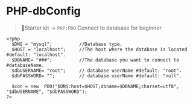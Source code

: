 #  PHP-dbConfig
>💠Starter kit -> `PHP:PDO` Connect to database for beginner
```
<?php
  $DNS = "mysql";          //Database type.
  $HOST = "localhost";     //The host where the database is located #default: "localhost".
  $DBNAME= "###";          //The database you want to connect to #databaseName.
  $dbUSERNAME= "root";     // database userName #default: "root".
  $dbPASSWORD= "";         // database userName #default: "null".

  $con = new  PDO("$DNS:host=$HOST;dbname=$DBNAME;charset=utf8", "$dbUSERNAME", "$dbPASSWORD");
?>
```
